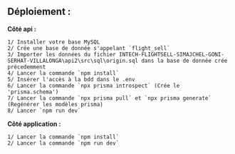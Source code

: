 ## Déploiement :
  
**Côté api :**
  
    1/ Installer votre base MySQL  
    2/ Crée une base de donnée s'appelant `flight_sell`  
    3/ Importer les données du fichier INTECH-FLIGHTSELL-SIMAJCHEL-GONI-SERHAT-VILLALONGA\api2\src\sql\origin.sql dans la base de donnée crée précedemment  
    4/ Lancer la commande `npm install`  
    5/ Insérer l'accès à la bdd dans le .env  
    6/ Lancer la commande `npx prisma introspect` (Crée le 'prisma.schema')  
    7/ Lancer la commande `npx prisma pull` et `npx prisma generate` (Regénérer les modèles prisma)  
    8/ Lancer `npm run dev`  
  
**Côté application :**  
  
    1/ Lancer la commande `npm install`  
    2/ Lancer la commande `npm run dev`  